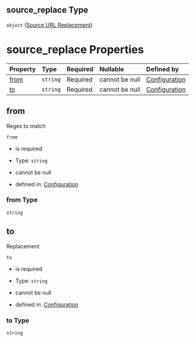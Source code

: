 ## source\_replace Type

`object` ([Source URL Replacement](conf-properties-source-url-replacement.md))

# source\_replace Properties

| Property      | Type     | Required | Nullable       | Defined by                                                                                                                        |
| :------------ | :------- | :------- | :------------- | :-------------------------------------------------------------------------------------------------------------------------------- |
| [from](#from) | `string` | Required | cannot be null | [Configuration](conf-properties-source-url-replacement-properties-from.md "undefined#/properties/source_replace/properties/from") |
| [to](#to)     | `string` | Required | cannot be null | [Configuration](conf-properties-source-url-replacement-properties-to.md "undefined#/properties/source_replace/properties/to")     |

## from

Regex to match

`from`

*   is required

*   Type: `string`

*   cannot be null

*   defined in: [Configuration](conf-properties-source-url-replacement-properties-from.md "undefined#/properties/source_replace/properties/from")

### from Type

`string`

## to

Replacement

`to`

*   is required

*   Type: `string`

*   cannot be null

*   defined in: [Configuration](conf-properties-source-url-replacement-properties-to.md "undefined#/properties/source_replace/properties/to")

### to Type

`string`
